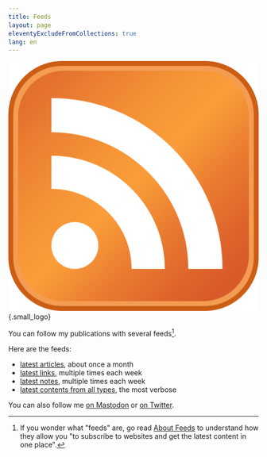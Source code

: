 ```yaml
---
title: Feeds
layout: page
eleventyExcludeFromCollections: true
lang: en
---
```


![Feed logo](/assets/logos/feed.png){.small_logo}

You can follow my publications with several feeds[^feeds].

[^feeds]: If you wonder what "feeds" are, go read [About Feeds](https://aboutfeeds.com/) to understand how they allow you "to subscribe to websites and get the latest content in one place".

Here are the feeds:

- [latest articles](/feeds/articles.xml), about once a month
- [latest links](/feeds/links.xml), multiple times each week
- [latest notes](/feeds/notes.xml), multiple times each week
- [latest contents from all types](/feeds/all.xml), the most verbose

You can also follow me [on Mastodon](https://mamot.fr/@nhoizey) or [on Twitter](https://twitter.com/nhoizey).
